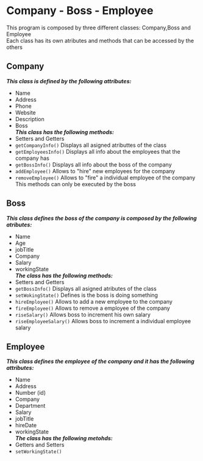 # Company - Boss - Employee

This program is composed by three different classes: Company,Boss and Employee <br>
Each class has its own atributes and methods that can be accessed by the others <br>

## Company

**_This class is defined by the following attributes:_**

- Name
- Address
- Phone
- Website
- Description
- Boss <br>
  **_This class has the following methods:_**
- Setters and Getters
- <code>getCompanyInfo()</code> Displays all asigned atributtes of the class
- <code>getEmployeesInfo()</code> Displays all info about the employees that the company has
- <code>getBossInfo()</code> Displays all info about the boss of the company
- <code>addEmployee()</code> Allows to "hire" new employees for the company
- <code>removeEmployee()</code> Allows to "fire" a individual employee of the company
  This methods can only be executed by the boss

## Boss

**_This class defines the boss of the company is composed by the following atributes:_**

- Name
- Age
- jobTitle
- Company
- Salary
- workingState <br>
  **_The class has the following methods:_**
- Setters and Getters
- <code>getBossInfo()</code> Displays all asigned atributes of the class
- <code>setWokingState()</code> Defines is the boss is doing something
- <code>hireEmployee()</code> Allows to add a new employee to the company
- <code>fireEmployee()</code> Allows to remove a employee of the company
- <code>riseSalary()</code> Allows boss to increment his own salary
- <code>riseEmployeeSalary()</code> Allows boss to increment a individual employee salary

## Employee

**_This class defines the employee of the company and it has the following attributes:_**

- Name
- Address
- Number (id)
- Company
- Department
- Salary
- jobTitle
- hireDate
- workingState <br>
  **_The class has the following metohds:_**
- Getters and Setters
- <code>setWorkingState()</code>
